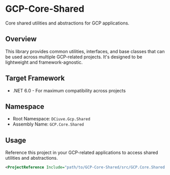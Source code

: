 # GCP-Core-Shared

Core shared utilities and abstractions for GCP applications.

## Overview

This library provides common utilities, interfaces, and base classes that can be used across multiple GCP-related projects. It's designed to be lightweight and framework-agnostic.

## Target Framework

- .NET 6.0 - For maximum compatibility across projects

## Namespace

- Root Namespace: `DCiuve.Gcp.Shared`
- Assembly Name: `GCP.Core.Shared`

## Usage

Reference this project in your GCP-related applications to access shared utilities and abstractions.

```xml
<ProjectReference Include="path/to/GCP-Core-Shared/src/GCP.Core.Shared.csproj" />
```
